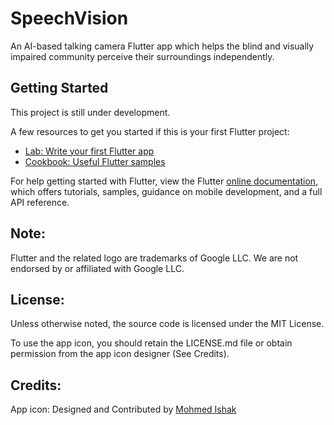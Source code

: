 # SpeechVision

An AI-based talking camera Flutter app which helps the blind and visually impaired community perceive their surroundings independently.

## Getting Started

This project is still under development.

A few resources to get you started if this is your first Flutter project:

- [Lab: Write your first Flutter app](https://flutter.dev/docs/get-started/codelab)
- [Cookbook: Useful Flutter samples](https://flutter.dev/docs/cookbook)

For help getting started with Flutter, view the Flutter 
[online documentation](https://flutter.dev/docs), which offers tutorials,
samples, guidance on mobile development, and a full API reference.

## Note:

Flutter and the related logo are trademarks of Google LLC. We are not endorsed by or affiliated with Google LLC.

## License:

Unless otherwise noted, the source code is licensed under the MIT License.

To use the app icon, you should retain the LICENSE.md file or obtain permission from the app icon designer (See Credits).

## Credits:

App icon: Designed and Contributed by [Mohmed Ishak](https://github.com/ishakmohmed)

